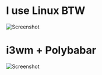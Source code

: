 # I use Linux BTW

![Screenshot](https://github.com/fffranks/dotfiles/blob/master/imagens/Logo2.png)

# i3wm + Polybabar
![Screenshot](https://github.com/fffranks/dotfiles/blob/master/imagens/Print1.png)
